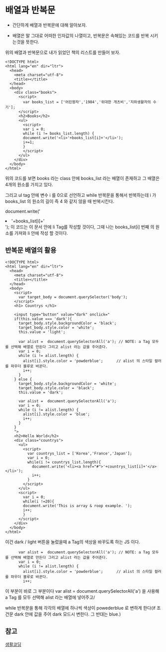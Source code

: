 # 배열과 반복문

- 간단하게 배열과 반복문에 대해 알아보자.

- 배열은 말 그대로 어떠한 인자값의 나열이고, 반복문은 속해있는 코드를 반복 시키는것을 뜻한다.

위의 배열과 반복문으로 내가 읽었던 책의 리스트를 만들어 보자.

```
<!DOCTYPE html>
<html lang="en" dir="ltr">
  <head>
    <meta charset="utf-8">
    <title></title>
  </head>
  <body>
    <div class="books">
      <script>
        var books_list = ['어린왕자','1984','위대한 개츠비','지하생활자의 수기'];
      </script>
      <h2>Books</h2>
      <ul>
        <script>
        var i = 0;
        while (i != books_list.length) {
        document.write('<li>'+books_list[i]+'</li>');
        i+=1;
        }
        </script>
      </ul>
    </div>
  </body>
</html>
```

위의 코드를 보면 books 라는 class 안에 books_list 라는 배열이 존재하고 그 배열은 4개의 원소를 가지고 있다.

그리고 ul tag 안에 변수 i 를 0으로 선언하고 while 반복문을 통해서 반복하는데 i 가 books_list 의 원소의 길이 즉 4 와 같지 않을 때 반복시킨다.

 document.write('<li>'+books_list[i]+'</li>'); 이 코드는 이 문서 안에 li Tag를 작성할 것이다, 그때 나는 books_list[i] 번째 의 원소를 가져와 li 안에 작성 할 것이다.


## 반복문 배열의 활용

```
<!DOCTYPE html>
<html lang="en" dir="ltr">
  <head>
    <meta charset="utf-8">
    <title></title>
  </head>
  <body>
    <script>
      var target_body = document.querySelector('body');
    </script>
    <h1> Countrys </h1>

    <input type="button" value="dark" onclick="
    if(this.value === 'dark'){
      target_body.style.backgroundColor = 'black';
      target_body.style.color = 'white';
      this.value = 'light';

      var alist =  document.querySelectorAll('a'); // NOTE: a Tag 모두를 선택해 배열로 만든다 그리고 alist 라는 값을 주어준다.
      var i = 0;
      while (i != alist.length) {
        alist[i].style.color = 'powderblue';      // alist 의 스타일 컬러를 파우더 블루로 바꾼다.
        i++;
      }
    } else {
      target_body.style.backgroundColor = 'white';
      target_body.style.color = 'black';
      this.value = 'dark';

      var alist =  document.querySelectorAll('a');
      var i = 0;
      while (i != alist.length) {
        alist[i].style.color = 'blue';
        i++;
      }
    }
    ">
    <h2>Hello World</h2>
    <div class="countrys">
      <ul>
        <script>
          var countrys_list = ['Korea','France','Japan'];
          var i = 0;
          while(i != countrys_list.length){
            document.write('<li><a href="#">'+countrys_list[i]+'</a></li>');
            i++;
          }
        </script>
      </ul>
      <script>
        var i = 0;
        while(i !=20){
        document.write('This is array & roop example. ');
        i++;
        }
      </script>
    </div>
  </body>
</html>

```

이건 dark / light 버튼을 눌렀을때 a Tag의 색상을 바꾸도록 하는 JS 이다.

```
      var alist =  document.querySelectorAll('a'); // NOTE: a Tag 모두를 선택해 배열로 만든다 그리고 alist 라는 값을 주어준다.
      var i = 0;
      while (i != alist.length) {
        alist[i].style.color = 'powderblue';      // alist 의 스타일 컬러를 파우더 블루로 바꾼다.
        i++;
```

이 부분이 바로 그 부분이다 var alist = document.querySelectorAll('a') 을 사용해 a Tag 를 모두 선택해 alist 라는 배열에 넣어주고/

while 반복문을 통해 각각의 배열에 하나씩 색상이 powederblue 로 변하게 한다(if 조건문 dark 안에 값을 주어 dark 모드시 변한다. 그 반대는 blue.)

## 참고
[생활코딩](https://opentutorials.org/course/3085/18850)

